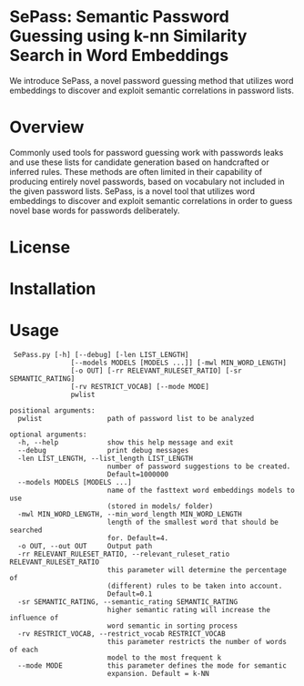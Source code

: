 # SePass: Semantic Password Guessing using k-nn Similarity Search in Word Embeddings

 We introduce SePass, a novel password guessing method that utilizes word embeddings to discover and exploit semantic correlations in password lists. 
 
 # Overview
Commonly used tools for password guessing work with passwords leaks and use these lists for candidate generation based on handcrafted or inferred rules. These methods are often limited in their capability of producing entirely novel passwords, based on vocabulary not included in the given password lists. SePass, is a novel tool that utilizes word embeddings to discover and exploit semantic correlations in order to guess novel base words for passwords deliberately. 
 
 # License
 
 
 
 # Installation
 
 
 # Usage
 
```
 SePass.py [-h] [--debug] [-len LIST_LENGTH]
               [--models MODELS [MODELS ...]] [-mwl MIN_WORD_LENGTH]
               [-o OUT] [-rr RELEVANT_RULESET_RATIO] [-sr SEMANTIC_RATING]
               [-rv RESTRICT_VOCAB] [--mode MODE]
               pwlist
               
positional arguments:
  pwlist                path of password list to be analyzed

optional arguments:
  -h, --help            show this help message and exit
  --debug               print debug messages
  -len LIST_LENGTH, --list_length LIST_LENGTH
                        number of password suggestions to be created.
                        Default=1000000
  --models MODELS [MODELS ...]
                        name of the fasttext word embeddings models to use
                        (stored in models/ folder)
  -mwl MIN_WORD_LENGTH, --min_word_length MIN_WORD_LENGTH
                        length of the smallest word that should be searched
                        for. Default=4.
  -o OUT, --out OUT     Output path
  -rr RELEVANT_RULESET_RATIO, --relevant_ruleset_ratio RELEVANT_RULESET_RATIO
                        this parameter will determine the percentage of
                        (different) rules to be taken into account.
                        Default=0.1
  -sr SEMANTIC_RATING, --semantic_rating SEMANTIC_RATING
                        higher semantic rating will increase the influence of
                        word semantic in sorting process
  -rv RESTRICT_VOCAB, --restrict_vocab RESTRICT_VOCAB
                        this parameter restricts the number of words of each
                        model to the most frequent k
  --mode MODE           this parameter defines the mode for semantic
                        expansion. Default = k-NN
```
